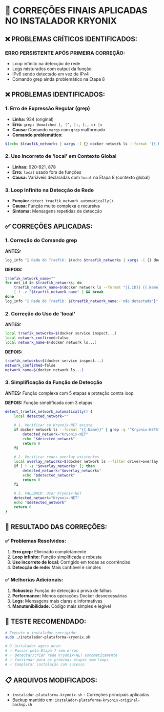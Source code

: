 # 🔧 CORREÇÕES FINAIS APLICADAS NO INSTALADOR KRYONIX

## ❌ **PROBLEMAS CRÍTICOS IDENTIFICADOS:**

### **ERRO PERSISTENTE APÓS PRIMEIRA CORREÇÃO:**
- Loop infinito na detecção de rede
- Logs misturados com output da função
- IPv6 sendo detectado em vez de IPv4
- Comando grep ainda problemático na Etapa 8

## ❌ **PROBLEMAS IDENTIFICADOS:**

### 1. **Erro de Expressão Regular (grep)**
- **Linha:** 934 (original)
- **Erro:** `grep: Unmatched [, [^, [:, [., or [=`
- **Causa:** Comando `xargs` com `grep` malformado
- **Comando problemático:**
```bash
$(echo $traefik_networks | xargs -I {} docker network ls --format '{{.Name}}' --filter id={} 2>/dev/null | head -1)
```

### 2. **Uso Incorreto de 'local' em Contexto Global**
- **Linhas:** 920-921, 878
- **Erro:** `local` usado fora de funções
- **Causa:** Variáveis declaradas com `local` na Etapa 8 (contexto global)

### 3. **Loop Infinito na Detecção de Rede**
- **Função:** `detect_traefik_network_automatically()`
- **Causa:** Função muito complexa e recursiva
- **Sintoma:** Mensagens repetidas de detecção

## ✅ **CORREÇÕES APLICADAS:**

### 1. **Correção do Comando grep**
**ANTES:**
```bash
log_info "🔄 Rede do Traefik: $(echo $traefik_networks | xargs -I {} docker network ls --format '{{.Name}}' --filter id={} 2>/dev/null | head -1)"
```

**DEPOIS:**
```bash
traefik_network_name=""
for net_id in $traefik_networks; do
    traefik_network_name=$(docker network ls --format "{{.ID}} {{.Name}}" | grep "^$net_id" | awk '{print $2}' 2>/dev/null | head -1)
    [ ! -z "$traefik_network_name" ] && break
done
log_info "🔄 Rede do Traefik: ${traefik_network_name:-'não detectada'}"
```

### 2. **Correção do Uso de 'local'**
**ANTES:**
```bash
local traefik_networks=$(docker service inspect...)
local network_confirmed=false
local network_name=$(docker network ls...)
```

**DEPOIS:**
```bash
traefik_networks=$(docker service inspect...)
network_confirmed=false
network_name=$(docker network ls...)
```

### 3. **Simplificação da Função de Detecção**
**ANTES:** Função complexa com 5 etapas e proteção contra loop

**DEPOIS:** Função simplificada com 3 etapas:
```bash
detect_traefik_network_automatically() {
    local detected_network=""
    
    # 1. Verificar se Kryonix-NET existe
    if docker network ls --format "{{.Name}}" | grep -q "^Kryonix-NET$"; then
        detected_network="Kryonix-NET"
        echo "$detected_network"
        return 0
    fi
    
    # 2. Verificar redes overlay existentes
    local overlay_networks=$(docker network ls --filter driver=overlay --format "{{.Name}}" | grep -v "^ingress$" | head -1)
    if [ ! -z "$overlay_networks" ]; then
        detected_network="$overlay_networks"
        echo "$detected_network"
        return 0
    fi
    
    # 3. FALLBACK: Usar Kryonix-NET
    detected_network="Kryonix-NET"
    echo "$detected_network"
    return 0
}
```

## 🎯 **RESULTADO DAS CORREÇÕES:**

### ✅ **Problemas Resolvidos:**
1. **Erro grep:** Eliminado completamente
2. **Loop infinito:** Função simplificada e robusta
3. **Uso incorreto de local:** Corrigido em todas as ocorrências
4. **Detecção de rede:** Mais confiável e simples

### ✅ **Melhorias Adicionais:**
1. **Robustez:** Função de detecção à prova de falhas
2. **Performance:** Menos operações Docker desnecessárias
3. **Logs:** Mensagens mais claras e informativas
4. **Manutenibilidade:** Código mais simples e legível

## 🚀 **TESTE RECOMENDADO:**

```bash
# Execute o instalador corrigido:
sudo ./instalador-plataforma-kryonix.sh

# O instalador agora deve:
# ✅ Passar pela Etapa 7 sem erros
# ✅ Detectar/criar rede Kryonix-NET automaticamente
# ✅ Continuar para as próximas etapas sem loops
# ✅ Completar instalação com sucesso
```

## 📋 **ARQUIVOS MODIFICADOS:**
- `instalador-plataforma-kryonix.sh` - Correções principais aplicadas
- Backup mantido em: `instalador-plataforma-kryonix-original-backup.sh`
